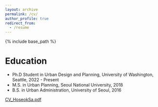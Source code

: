 ```yaml
---
layout: archive
permalink: /cv/
author_profile: true
redirect_from:
  - /resume
---
```


{% include base_path %}

Education
======
* Ph.D Student in Urban Design and Planning, University of Washington, Seattle, 2022 - Present
* M.S. in Urban Planning, Seoul National University, 2018
* B.S. in Urban Administration, University of Seoul, 2016

[CV_HoseokSa.pdf](https://drive.google.com/file/d/uc?export=viewer&id=1Uqjqsl53fAQoYQhlgE9x7xUXO9p8AuPl/view?usp=sharing)

